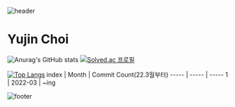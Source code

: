 ![header](https://capsule-render.vercel.app/api?type=waving&color=auto&height=200&section=header&text=&fontSize=50)
# Yujin Choi

![Anurag's GitHub stats](https://github-readme-stats.vercel.app/api?username=yujin37&theme=gruvbox_light&show_icons=true)
[![Solved.ac
프로필](http://mazassumnida.wtf/api/v2/generate_badge?boj=abby0616)](https://solved.ac/abby0616)

[![Top Langs](https://github-readme-stats.vercel.app/api/top-langs/?username=yujin37&layout=compact)](https://github.com/anuraghazra/github-readme-stats)
index | Month | Commit Count(22.3월부터)
----- | ----- | -----
1 | 2022-03 | ~ing

![footer](https://capsule-render.vercel.app/api?type=waving&color=auto&height=200&section=footer)

